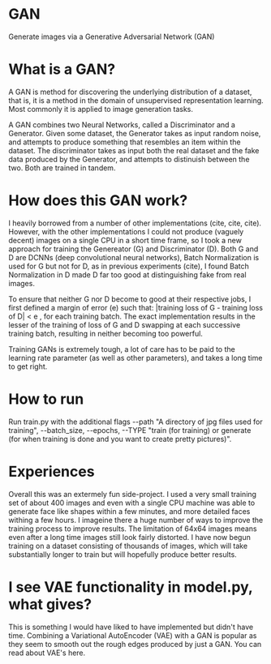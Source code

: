 # GAN
Generate images via a Generative Adversarial Network (GAN)

# What is a GAN?

A GAN is method for discovering the underlying distribution of a dataset, that is, it is a method in the domain of unsupervised representation learning. Most commonly it is applied to image generation tasks. 

A GAN combines two Neural Networks, called a Discriminator and a Generator. Given some dataset, the Generator takes as input random noise, and attempts to produce something that resembles an item within the dataset. The discriminator takes as input both the real dataset and the fake data produced by the Generator, and attempts to distinuish between the two. Both are trained in tandem. 

# How does this GAN work?

I heavily borrowed from a number of other implementations (cite, cite, cite). However, with the other implementations I could not produce (vaguely decent) images on a single CPU in a short time frame, so I took a new approach for training the Genereator (G) and Discriminator (D). Both G and D are DCNNs (deep convolutional neural networks), Batch Normalization is used for G but not for D, as in previous experiments (cite), I found Batch Normalization in D made D far too good at distinguishing fake from real images.

To ensure that neither G nor D become to good at their respective jobs, I first defined a margin of error (e) such that:
|training loss of G - training loss of D| < e , for each training batch. The exact implementation results in the lesser of the training of loss of G and D swapping at each successive training batch, resulting in neither becoming too powerful.

Training GANs is extremely tough, a lot of care has to be paid to the learning rate parameter (as well as other parameters), and takes a long time to get right.

# How to run

Run train.py with the additional flags --path "A directory of jpg files used for training", --batch_size, --epochs, --TYPE "train (for training) or generate (for when training is done and you want to create pretty pictures)".

# Experiences

Overall this was an extermely fun side-project. I used a very small training set of about 400 images and even with a single CPU machine was able to generate face like shapes within a few minutes, and more detailed faces withing a few hours. I imageine there a huge number of ways to improve the training process to improve results. The limitation of 64x64 images means even after a long time images still look fairly distorted. I have now begun training on a dataset consisting of thousands of images, which will take substantially longer to train but will hopefully produce better results.

# I see VAE functionality in model.py, what gives?

This is something I would have liked to have implemented but didn't have time. Combining a Variational AutoEncoder (VAE) with a GAN is popular as they seem to smooth out the rough edges produced by just a GAN. You can read about VAE's here.

